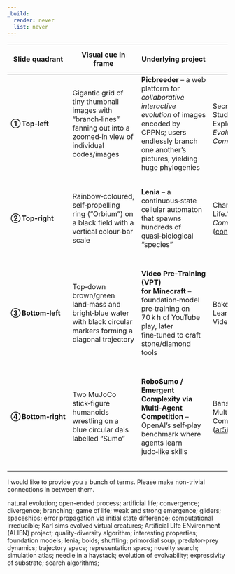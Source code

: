 ```yaml
---
_build:
  render: never
  list: never
---
```



| Slide quadrant     | Visual cue in frame                                                                                                     | Underlying project                                                                                                                                                             | Citation (main ref.)                                                                                                                                    | One‑sentence research significance                                                                                                               |
| ------------------ | ----------------------------------------------------------------------------------------------------------------------- | ------------------------------------------------------------------------------------------------------------------------------------------------------------------------------ | ------------------------------------------------------------------------------------------------------------------------------------------------------- | ------------------------------------------------------------------------------------------------------------------------------------------------ |
| **① Top‑left**     | Gigantic grid of tiny thumbnail images with “branch‑lines” fanning out into a zoomed‑in view of individual codes/images | **Picbreeder** – a web platform for *collaborative interactive evolution* of images encoded by CPPNs; users endlessly branch one another’s pictures, yielding huge phylogenies | Secretan J. *et al.* “Picbreeder: A Case Study in Collaborative Evolutionary Exploration of Design Space.” *Evolutionary Computation* 19 (2011): 25‑62  | Demonstrates how divergent, user‑driven novelty search can continuously complexify artefacts without any explicit objective.                     |
| **② Top‑right**    | Rainbow‑coloured, self‑propelling ring (“Orbium”) on a black field with a vertical colour‑bar scale                     | **Lenia** – a continuous‑state cellular automaton that spawns hundreds of quasi‑biological “species”                                                                           | Chan B. W.‑C. “Lenia: Biology of Artificial Life.” *Complex Systems* 28 (2019): 251‑355 ([content.wolfram.com][1])                                      | Shows that simple continuous CA rules can generate a rich, open‑ended ecology of lifelike patterns, inviting study of artificial evolution.      |
| **③ Bottom‑left**  | Top‑down brown/green land‑mass and bright‑blue water with black circular markers forming a diagonal trajectory          | **Video Pre‑Training (VPT) for Minecraft** – foundation‑model pre‑training on 70 k h of YouTube play, later fine‑tuned to craft stone/diamond tools                            | Baker B. *et al.* “Video PreTraining (VPT): Learning to Act by Watching Unlabeled Video.” NeurIPS (2022, tech. report)                                  | Landmark work showing that internet‑scale *unlabelled* videos plus a small inverse‑dynamics model can bootstrap competent, open‑world agents.    |
| **④ Bottom‑right** | Two MuJoCo stick‑figure humanoids wrestling on a blue circular dais labelled “Sumo”                                     | **RoboSumo / Emergent Complexity via Multi‑Agent Competition** – OpenAI’s self‑play benchmark where agents learn judo‑like skills                                              | Bansal T. *et al.* “Emergent Complexity via Multi‑Agent Competition.” arXiv:1710.03748 (2017) ([ar5iv][2])                                              | Pioneered competitive self‑play in continuous control, revealing how an ever‑challenging opponent pool produces escalating, transferable skills. |

[1]: https://content.wolfram.com/sites/13/2019/10/28-3-1.pdf "Lenia: Biology of Artificial Life"
[2]: https://ar5iv.labs.arxiv.org/html/1710.03748 "[1710.03748] Emergent Complexity via Multi-Agent Competition"


I would like to provide you a bunch of terms. Please make non-trivial connections in between them.

natural evolution; open-ended process; artificial life; convergence; divergence; branching; game of life; weak and strong emergence; gliders; spaceships; error propagation via initial state difference; computational irreducible; Karl sims evolved virtual creatures; Artificial LIfe ENvironment (ALIEN) project; quality-diversity algorithm; interesting properties; foundation models; lenia; boids; shuffling; primordial soup; predator-prey dynamics; trajectory space; representation space; novelty search; simulation atlas; needle in a haystack; evolution of evolvability; expressivity of substrate; search algorithms;  
